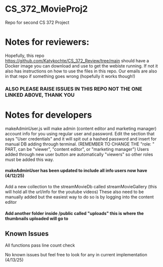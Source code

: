 # CS_372_MovieProj2
Repo for second CS 372 Project

# Notes for reviewers: 
Hopefully, this repo https://github.com/Katykochte/CS_372_Review/tree/main should have a Docker image you 
can download and use to get the webiste running. If not it also has instructions on how to use the files 
in this repo. Our emails are also in that repo if something goes wrong (hopefully it works though!)
### ALSO PLEASE RAISE ISSUES IN THIS REPO NOT THE ONE LINKED ABOVE, THANK YOU 





# Notes for developers

makeAdminUser.js will make admin (content editor and marketing manager) account info for you using regular user and password. 
Edit the section that says "User credentials" and it will spit out a hashed password and insert for manual DB adding through terminal. (REMEMBER TO CHANGE THE "role: " PART, can be "viewer", "content editor", or "marketing manager") Users added through new user button are automatically "viewers" so other roles must be added this way. 
#### makeAdminUser has been updated to include all info users now have (4/12/25)

Add a new collection to the streamMovieDb called streamMovieGallery (this will hold all the url/info for the youtube videos)
These also need to be manually added but the easiest way to do so is by logging into the content editor 

#### Add another folder inside /public called "uploads" this is where the thumbnails uploaded will go to

## Known Issues
All functions pass line count check 

No known issues but feel free to look for any in current implementation (4/13/25)

